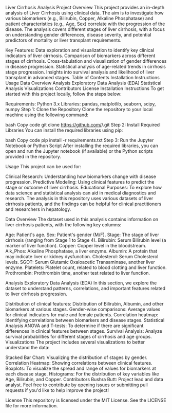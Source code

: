 Liver Cirrhosis Analysis
Project Overview
This project provides an in-depth analysis of Liver Cirrhosis using clinical data. The aim is to investigate how various biomarkers (e.g., Bilirubin, Copper, Alkaline Phosphatase) and patient characteristics (e.g., Age, Sex) correlate with the progression of the disease. The analysis covers different stages of liver cirrhosis, with a focus on understanding gender differences, disease severity, and potential predictors of mortality or liver transplant requirements.

Key Features:
Data exploration and visualization to identify key clinical indicators of liver cirrhosis.
Comparison of biomarkers across different stages of cirrhosis.
Cross-tabulation and visualization of gender differences in disease progression.
Statistical analysis of age-related trends in cirrhosis stage progression.
Insights into survival analysis and likelihood of liver transplant in advanced stages.
Table of Contents
Installation Instructions
Usage
Data Overview
Analysis
Exploratory Data Analysis (EDA)
Statistical Analysis
Visualizations
Contributors
License
Installation Instructions
To get started with this project locally, follow the steps below:

Requirements:
Python 3.x
Libraries: pandas, matplotlib, seaborn, scipy, numpy
Step 1: Clone the Repository
Clone the repository to your local machine using the following command:

bash
Copy code
git clone https://github.com/<your-username>/<repository-name>.git
Step 2: Install Required Libraries
You can install the required libraries using pip:

bash
Copy code
pip install -r requirements.txt
Step 3: Run the Jupyter Notebook or Python Script
After installing the required libraries, you can open and run the Jupyter notebook (if available) or the Python scripts provided in the repository.

Usage
This project can be used for:

Clinical Research: Understanding how biomarkers change with disease progression.
Predictive Modeling: Using clinical features to predict the stage or outcome of liver cirrhosis.
Educational Purposes: To explore how data science and statistical analysis can aid in medical diagnostics and research.
The analysis in this repository uses various datasets of liver cirrhosis patients, and the findings can be helpful for clinical practitioners and researchers in hepatology.

Data Overview
The dataset used in this analysis contains information on liver cirrhosis patients, with the following key columns:

Age: Patient's age.
Sex: Patient's gender (M/F).
Stage: The stage of liver cirrhosis (ranging from Stage 1 to Stage 4).
Bilirubin: Serum Bilirubin level (a marker of liver function).
Copper: Copper level in the bloodstream.
Alk_Phos: Alkaline Phosphatase, a liver enzyme.
Albumin: A protein that may indicate liver or kidney dysfunction.
Cholesterol: Serum Cholesterol levels.
SGOT: Serum Glutamic Oxaloacetic Transaminase, another liver enzyme.
Platelets: Platelet count, related to blood clotting and liver function.
Prothrombin: Prothrombin time, another test related to liver function.

Analysis
Exploratory Data Analysis (EDA)
In this section, we explore the dataset to understand patterns, correlations, and important features related to liver cirrhosis progression.

Distribution of clinical features: Distribution of Bilirubin, Albumin, and other biomarkers at various stages.
Gender-wise comparisons: Average values for clinical indicators for male and female patients.
Correlation heatmap: Identifying correlations between biomarkers and disease stages.
Statistical Analysis
ANOVA and T-tests: To determine if there are significant differences in clinical features between stages.
Survival Analysis: Analyze survival probabilities for different stages of cirrhosis and age groups.
Visualizations
The project includes several visualizations to better understand the data:

Stacked Bar Chart: Visualizing the distribution of stages by gender.
Correlation Heatmap: Showing correlations between clinical features.
Boxplots: To visualize the spread and range of values for biomarkers at each disease stage.
Histograms: For the distribution of key variables like Age, Bilirubin, and Copper.
Contributors
Bushra Butt: Project lead and data analyst.
Feel free to contribute by opening issues or submitting pull requests if you'd like to help improve the project!

License
This repository is licensed under the MIT License. See the LICENSE file for more information.

